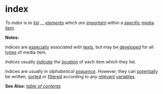 # index

_To index_ is _to_ [_list_](https://github.com/gcassel/Modular-Organization-Terminology/blob/master/terms/list.md) __ [_elements_](https://github.com/gcassel/Modular-Organization-Terminology/blob/master/terms/element.md) _which are_ [_important_](https://github.com/gcassel/Modular-Organization-Terminology/blob/master/terms/importance.md) within a [specific](https://github.com/gcassel/Modular-Organization-Terminology/blob/master/terms/specific.md) [media item](https://github.com/gcassel/Modular-Organization-Terminology/blob/master/terms/media-item.md).

**Notes:**

Indices are [especially](https://github.com/gcassel/Modular-Organization-Terminology/blob/master/terms/specialize.md) associated with [texts](https://github.com/gcassel/Modular-Organization-Terminology/blob/master/terms/text.md), but may be [developed](https://github.com/gcassel/Modular-Organization-Terminology/blob/master/terms/develop.md) for all [types](https://github.com/gcassel/Modular-Organization-Terminology/blob/master/terms/type.md) of media item.

_Indices_ usually [_indicate_](https://github.com/gcassel/Modular-Organization-Terminology/blob/master/terms/indicate.md) _the_ [_location_](https://github.com/gcassel/Modular-Organization-Terminology/blob/master/terms/location.md) of each item which they list.

Indices are usually in _alphabetical_ [_sequence_](https://github.com/gcassel/Modular-Organization-Terminology/blob/master/terms/sequence.md). However, they can [potentially](https://github.com/gcassel/Modular-Organization-Terminology/blob/master/terms/potential.md) be written, [sorted](https://github.com/gcassel/Modular-Organization-Terminology/blob/master/terms/sort.md) or [filtered](https://github.com/gcassel/Modular-Organization-Terminology/blob/master/terms/filter.md) according to any [relevant](https://github.com/gcassel/Modular-Organization-Terminology/blob/master/terms/relevance.md) [variables](https://github.com/gcassel/Modular-Organization-Terminology/blob/master/terms/variable.md).

**See Also:** [_table of contents_](https://github.com/gcassel/Modular-Organization-Terminology/blob/master/terms/table-of-contents.md)
